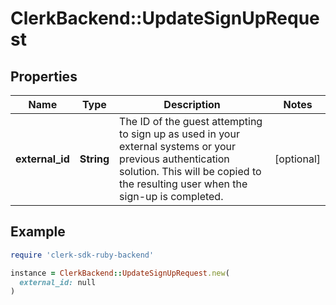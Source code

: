 # ClerkBackend::UpdateSignUpRequest

## Properties

| Name | Type | Description | Notes |
| ---- | ---- | ----------- | ----- |
| **external_id** | **String** | The ID of the guest attempting to sign up as used in your external systems or your previous authentication solution. This will be copied to the resulting user when the sign-up is completed. | [optional] |

## Example

```ruby
require 'clerk-sdk-ruby-backend'

instance = ClerkBackend::UpdateSignUpRequest.new(
  external_id: null
)
```

